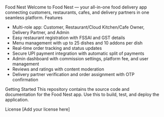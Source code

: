 Food Nest
Welcome to Food Nest — your all-in-one food delivery app connecting customers, restaurants, cafes, and delivery partners in one seamless platform.
Features
- Multi-role app: Customer, Restaurant/Cloud Kitchen/Cafe Owner, Delivery Partner, and Admin
- Easy restaurant registration with FSSAI and GST details
- Menu management with up to 25 dishes and 10 addons per dish
- Real-time order tracking and status updates
- Secure UPI payment integration with automatic split of payments
- Admin dashboard with commission settings, platform fee, and user management
- Reviews and ratings with content moderation
- Delivery partner verification and order assignment with OTP confirmation

Getting Started
This repository contains the source code and documentation for the Food Nest app. Use this to build, test, and deploy the application.

License
[Add your license here]
